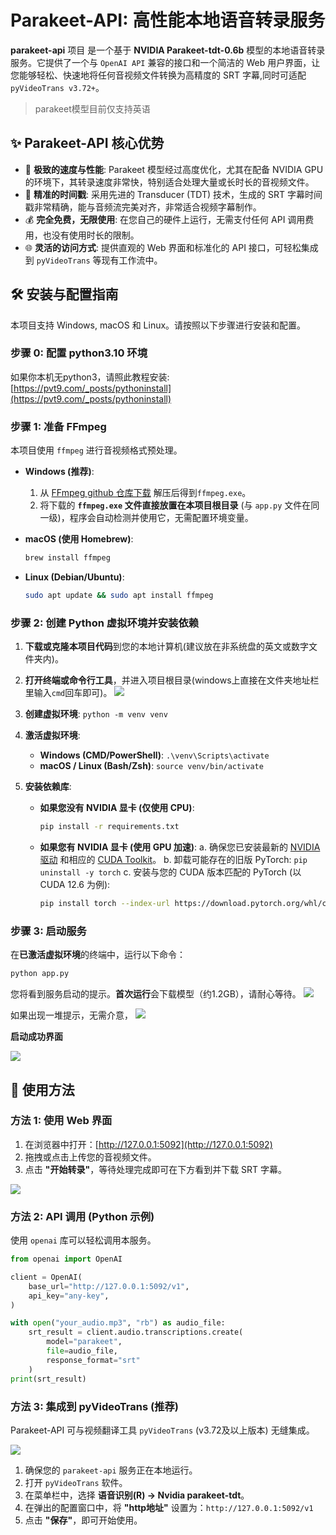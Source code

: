# Parakeet-API: 高性能本地语音转录服务

**parakeet-api** 项目  是一个基于 **NVIDIA Parakeet-tdt-0.6b** 模型的本地语音转录服务。它提供了一个与 `OpenAI API` 兼容的接口和一个简洁的 Web 用户界面，让您能够轻松、快速地将任何音视频文件转换为高精度的 SRT 字幕,同时可适配`pyVideoTrans v3.72+`。

> parakeet模型目前仅支持英语

## ✨ Parakeet-API 核心优势

*   🚀 **极致的速度与性能**: Parakeet 模型经过高度优化，尤其在配备 NVIDIA GPU 的环境下，其转录速度非常快，特别适合处理大量或长时长的音视频文件。
*   🎯 **精准的时间戳**: 采用先进的 Transducer (TDT) 技术，生成的 SRT 字幕时间戳非常精确，能与音频流完美对齐，非常适合视频字幕制作。
*   💰 **完全免费，无限使用**: 在您自己的硬件上运行，无需支付任何 API 调用费用，也没有使用时长的限制。
*   🌐 **灵活的访问方式**: 提供直观的 Web 界面和标准化的 API 接口，可轻松集成到 `pyVideoTrans` 等现有工作流中。

## 🛠️ 安装与配置指南

本项目支持 Windows, macOS 和 Linux。请按照以下步骤进行安装和配置。

### 步骤 0: 配置 python3.10 环境

如果你本机无python3，请照此教程安装:  [https://pvt9.com/_posts/pythoninstall](https://pvt9.com/_posts/pythoninstall)

### 步骤 1: 准备 FFmpeg

本项目使用 `ffmpeg` 进行音视频格式预处理。

*   **Windows (推荐)**:
    1.  从 [FFmpeg github 仓库下载](https://github.com/BtbN/FFmpeg-Builds/releases/download/latest/ffmpeg-master-latest-win64-gpl-shared.zip)  解压后得到`ffmpeg.exe`。
    2.  将下载的 **`ffmpeg.exe` 文件直接放置在本项目根目录** (与 `app.py` 文件在同一级)，程序会自动检测并使用它，无需配置环境变量。

*   **macOS (使用 Homebrew)**:
    ```bash
    brew install ffmpeg
    ```
*   **Linux (Debian/Ubuntu)**:
    ```bash
    sudo apt update && sudo apt install ffmpeg
    ```

### 步骤 2: 创建 Python 虚拟环境并安装依赖

1.  **下载或克隆本项目代码**到您的本地计算机(建议放在非系统盘的英文或数字文件夹内)。
2.  **打开终端或命令行工具**，并进入项目根目录(windows上直接在文件夹地址栏里输入`cmd`回车即可)。
![](https://pvtr2.pyvideotrans.com/1751277781831_image.png)

3.  **创建虚拟环境**: `python -m venv venv`
4.  **激活虚拟环境**:
    *   **Windows (CMD/PowerShell)**: `.\venv\Scripts\activate`
    *   **macOS / Linux (Bash/Zsh)**: `source venv/bin/activate`

5.  **安装依赖库**:
    *   **如果您没有 NVIDIA 显卡 (仅使用 CPU)**:
        ```bash
        pip install -r requirements.txt
        ```

    *   **如果您有 NVIDIA 显卡 (使用 GPU 加速)**:
        a. 确保您已安装最新的 [NVIDIA 驱动](https://www.nvidia.com/Download/index.aspx) 和相应的 [CUDA Toolkit](https://developer.nvidia.com/cuda-toolkit-archive)。
        b. 卸载可能存在的旧版 PyTorch: `pip uninstall -y torch`
        c. 安装与您的 CUDA 版本匹配的 PyTorch (以 CUDA 12.6 为例):
        ```bash
        pip install torch --index-url https://download.pytorch.org/whl/cu126
        ```

### 步骤 3: 启动服务

在**已激活虚拟环境**的终端中，运行以下命令：

```bash
python app.py
```

您将看到服务启动的提示。**首次运行**会下载模型（约1.2GB），请耐心等待。
![](https://pvtr2.pyvideotrans.com/1751277964995_image.png)

如果出现一堆提示，无需介意，
![](https://pvtr2.pyvideotrans.com/1751278084962_image.png)

**启动成功界面**

![](https://pvtr2.pyvideotrans.com/1751278233994_image.png)


## 🚀 使用方法

### 方法 1: 使用 Web 界面

1.  在浏览器中打开：[http://127.0.0.1:5092](http://127.0.0.1:5092)
2.  拖拽或点击上传您的音视频文件。
3.  点击 **"开始转录"**，等待处理完成即可在下方看到并下载 SRT 字幕。

![](https://pvtr2.pyvideotrans.com/1751278256778_image.png)



### 方法 2: API 调用 (Python 示例)

使用 `openai` 库可以轻松调用本服务。

```python
from openai import OpenAI

client = OpenAI(
    base_url="http://127.0.0.1:5092/v1",
    api_key="any-key",
)

with open("your_audio.mp3", "rb") as audio_file:
    srt_result = client.audio.transcriptions.create(
        model="parakeet",
        file=audio_file,
        response_format="srt"
    )
print(srt_result)
```

### 方法 3: 集成到 pyVideoTrans (推荐)

Parakeet-API 可与视频翻译工具 `pyVideoTrans` (v3.72及以上版本) 无缝集成。

![](https://pvtr2.pyvideotrans.com/1751278281473_image.png)

1.  确保您的 `parakeet-api` 服务正在本地运行。
2.  打开 `pyVideoTrans` 软件。
3.  在菜单栏中，选择 **语音识别(R) -> Nvidia parakeet-tdt**。
4.  在弹出的配置窗口中，将 **"http地址"** 设置为：`http://127.0.0.1:5092/v1`
5.  点击 **"保存"**，即可开始使用。

